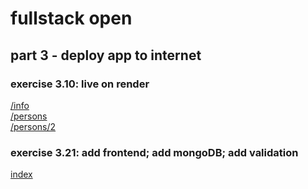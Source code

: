# fullstack open

## part 3 - deploy app to internet

### exercise 3.10: live on render

[/info](https://fullstackopen-phonebook-t9ev.onrender.com/api/info)  
[/persons](https://fullstackopen-phonebook-t9ev.onrender.com/api/persons)  
[/persons/2](https://fullstackopen-phonebook-t9ev.onrender.com/api/persons/2)

### exercise 3.21: add frontend; add mongoDB; add validation

[index](https://fullstackopen-phonebook-t9ev.onrender.com/)
